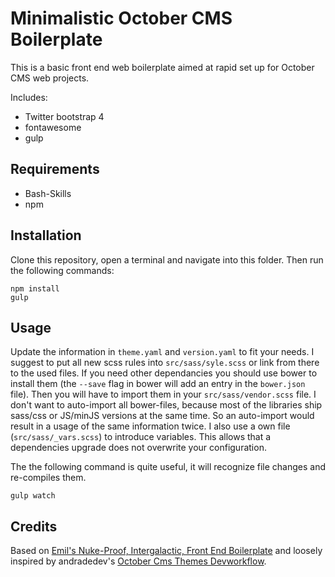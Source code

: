 # Minimalistic October CMS Boilerplate
This is a basic front end web boilerplate aimed at rapid set up for October CMS web projects.

Includes:

 * Twitter bootstrap 4
 * fontawesome
 * gulp

## Requirements

 * Bash-Skills
 * npm

## Installation
Clone this repository, open a terminal and navigate into this folder. Then run the following commands:

```
npm install
gulp
```

## Usage
Update the information in `theme.yaml` and `version.yaml` to fit your needs. I suggest
to put all new scss rules into `src/sass/syle.scss` or link from there to the used files.
If you need other dependancies you should use bower to install them (the `--save` flag in bower
  will add an entry in the `bower.json` file). Then you will have to import them in your
  `src/sass/vendor.scss` file. I don't want to auto-import all bower-files, because
  most of the libraries ship sass/css or JS/minJS versions at the same time. So an
  auto-import would result in a usage of the same information twice. I also use a
  own file (`src/sass/_vars.scss`) to introduce variables. This allows that a dependencies
  upgrade does not overwrite your configuration.

The the following command is quite useful, it will recognize file changes and re-compiles
them.

```
gulp watch
```

## Credits
Based on [Emil's Nuke-Proof, Intergalactic, Front End Boilerplate](https://github.com/ChewyJetpack/Emil-s-Nuke-Proof-Intergalactic-Front-End-Boilerplate) and loosely inspired by andradedev's [October Cms Themes Devworkflow](https://github.com/andradedev/October-Cms-Devworkflow).
